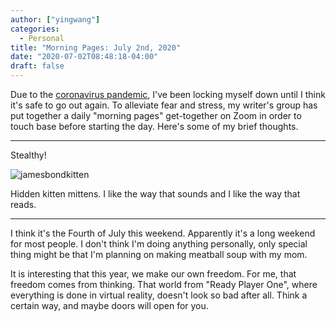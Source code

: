 ```yaml
---
author: ["yingwang"]
categories:
  - Personal
title: "Morning Pages: July 2nd, 2020"
date: "2020-07-02T08:48:18-04:00"
draft: false
---
```


Due to the [coronavirus
pandemic](https://en.wikipedia.org/wiki/2019-20_coronavirus_pandemic), I've been
locking myself down until I think it's safe to go out again. To alleviate fear
and stress, my writer's group has put together a daily "morning pages"
get-together on Zoom in order to touch base before starting the day. Here's some
of my brief thoughts.

__________

Stealthy!

![jamesbondkitten](/img/posts/2020/07/02/morning_pages.jpg)

Hidden kitten mittens. I like the way that sounds and I like the way that reads.

__________

I think it's the Fourth of July this weekend. Apparently it's a long weekend for
most people. I don't think I'm doing anything personally, only special thing
might be that I'm planning on making meatball soup with my mom.

It is interesting that this year, we make our own freedom. For me, that freedom
comes from thinking. That world from "Ready Player One", where everything is
done in virtual reality, doesn't look so bad after all. Think a certain way, and
maybe doors will open for you.

